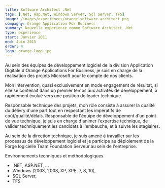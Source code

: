 ```yaml
---
title: Software Architect .Net
tags: [.Net, Asp.Net, Windows Server, Sql Server, TFS]
image: /images/experiences/orange-software-architect.png
compagny: Orange Application For Business
summary: Nouvelle experience comme Software Architect .Net
type: experience
start: Janvier 2011
end: Juin 2015
order: 4
logo: orange-logo.jpg
---
```

Au sein des équipes de développement logiciel de la division Application Digitale d'Orange Applications For Business, je suis en charge de la réalisation des projets Microsoft pour le compte de nos clients.

Mon intervention, quasi exclusivement en mode engagement de résultat, si elle se contenait dans un premier temps aux activités de développement, à rapidement évolué vers une position de leader technique.

Responsable technique des projets, mon rôle consiste à assurer la qualité du délivry d'une part tout en respectant les impératifs de coût/qualité/délais. Responsable de l'équipe de développement d'un point de vue technique, je suis en charge d'animer l'expertise technique, de valider techniquement les candidats à l'embauche, et à suivre les stagiaires.

Au sein de la direction technique, je suis amené à travailler sur les processus de développement logiciel et je participe au déploiement de la Forge logicielle Team Foundation Serveur au sein de l'entreprise.

Environnements techniques et méthodologiques

- .NET, ASP.NET, …
- Windows (2003, 2008, XP, XPE, 7, 8, 10),
- SQL Server,
- TFS